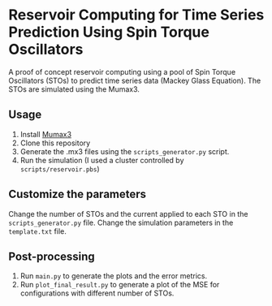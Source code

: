 # Reservoir Computing for Time Series Prediction Using Spin Torque Oscillators

A proof of concept reservoir computing using a pool of Spin Torque Oscillators (STOs) to predict time series data (Mackey Glass Equation). The STOs are simulated using the Mumax3. 

## Usage
1. Install [Mumax3](https://mumax.github.io/install.html)
2. Clone this repository
3. Generate the .mx3 files using the `scripts_generator.py` script. 
4. Run the simulation (I used a cluster controlled by `scripts/reservoir.pbs`)

## Customize the parameters
Change the number of STOs and the current applied to each STO in the `scripts_generator.py` file.
Change the simulation parameters in the `template.txt` file.

## Post-processing
1. Run `main.py` to generate the plots and the error metrics.
2. Run `plot_final_result.py` to generate a plot of the MSE for configurations with different number of STOs.
